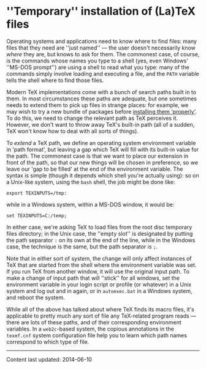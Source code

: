 # ''Temporary'' installation of (La)TeX files

Operating systems and applications need to know where to find files:
many files that they need are ''just named''&nbsp;&mdash; the user doesn't
necessarily know _where_ they are, but knows to ask for them.
The commonest case, of course, is the commands whose names you type to
a shell (yes, even Windows' ''MS-DOS prompt'') are using a shell to read what
you type: many of the commands simply involve loading and executing a
file, and the `PATH` variable tells the shell where to find those files.

Modern TeX implementations come with a bunch of search paths
built in to them.  In most circumstances these paths are adequate, but
one sometimes needs to extend them to pick up files in strange
places: for example, we may wish to try a new bundle of packages
before [installing them 'properly'](./FAQ-installthings.html).  To do
this, we need to change the relevant path as TeX perceives it.
However, we don't want to throw away TeX's built-in path (all of a
sudden, TeX won't know how to deal with all sorts of things).

To _extend_ a TeX path, we define an operating system
environment variable in 'path format', but leaving a gap which TeX
will fill with its built-in value for the path.  The commonest case is
that we want to place our extension in front of the path, so that our
new things will be chosen in preference, so we leave our 'gap to be
filled' at the end of the environment variable.  The syntax is simple
(though it depends which shell you're actually using): so on a
Unix-like system, using the `bash` shell, the job might be
done like:
```
export TEXINPUTS=/tmp:
```
while in a Windows system, within a MS-DOS window, it would be:
```
set TEXINPUTS=C:/temp;
```
In either case, we're asking TeX to load files from the root disc
temporary files directory; in the Unix case, the ''empty slot'' is
designated by putting the path separator `:` on its own at the end
of the line, while in the Windows case, the technique is the same, but
the path separator is `;`.

Note that in either sort of system, the change will only affect
instances of TeX that are started from the shell where the
environment variable was set.  If you run TeX from another window,
it will use the original input path.  To make a change of input path
that will ''stick'' for all windows, set the environment variable in
your login script or profile (or whatever) in a Unix system and log
out and in again, or in `autoexec.bat` in a Windows system, and
reboot the system.

While all of the above has talked about where TeX finds its macro
files, it's applicable to pretty much any sort of file any
TeX-related program reads&nbsp;&mdash; there are lots of these paths, and of
their corresponding environment variables.  In a
`web2c`-based system, the copious annotations in the
`texmf.cnf` system configuration file help you to learn which
path names correspond to which type of file.


----

Content last updated: 2014-06-10
